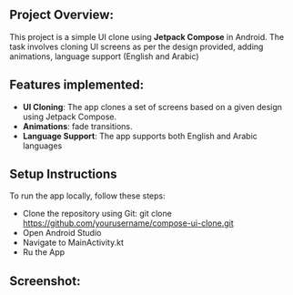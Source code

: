 ## Project Overview:

This project is a simple UI clone using **Jetpack Compose** in Android. The task involves cloning UI screens as per the design provided, adding animations, language support (English and Arabic)

## Features implemented:

- **UI Cloning**: The app clones a set of screens based on a given design using Jetpack Compose.
- **Animations**: fade transitions.
- **Language Support**: The app supports both English and Arabic languages

## Setup Instructions
To run the app locally, follow these steps:

- Clone the repository using Git:
git clone https://github.com/yourusername/compose-ui-clone.git
- Open Android Studio
- Navigate to MainActivity.kt
- Ru the App

## Screenshot:

